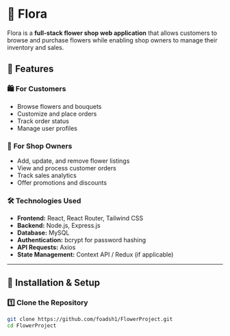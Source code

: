 # 🌸 Flora

Flora is a **full-stack flower shop web application** that allows customers to browse and purchase flowers while enabling shop owners to manage their inventory and sales. 

## 🚀 Features

### 🛍️ **For Customers**
- Browse flowers and bouquets
- Customize and place orders
- Track order status
- Manage user profiles

### 🏪 **For Shop Owners**
- Add, update, and remove flower listings
- View and process customer orders
- Track sales analytics
- Offer promotions and discounts

### 🛠️ **Technologies Used**
- **Frontend:** React, React Router, Tailwind CSS
- **Backend:** Node.js, Express.js
- **Database:** MySQL
- **Authentication:** bcrypt for password hashing
- **API Requests:** Axios
- **State Management:** Context API / Redux (if applicable)

---

## 🔧 **Installation & Setup**
### 1️⃣ Clone the Repository
```sh
git clone https://github.com/foadsh1/FlowerProject.git
cd FlowerProject
